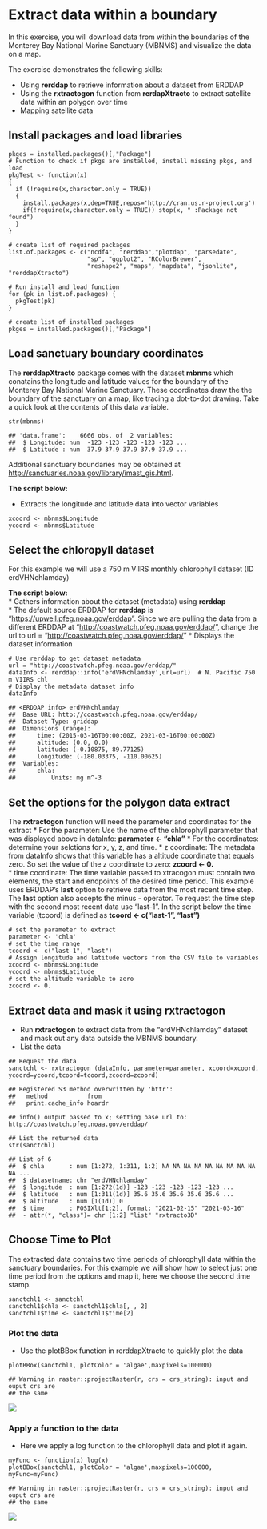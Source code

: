 Extract data within a boundary
==============================

In this exercise, you will download data from within the boundaries of
the Monterey Bay National Marine Sanctuary (MBNMS) and visualize the
data on a map.

The exercise demonstrates the following skills:

-   Using **rerddap** to retrieve information about a dataset from
    ERDDAP
-   Using the **rxtractogon** function from **rerdapXtracto** to extract
    satellite data within an polygon over time  
-   Mapping satellite data

Install packages and load libraries
-----------------------------------

    pkges = installed.packages()[,"Package"]
    # Function to check if pkgs are installed, install missing pkgs, and load
    pkgTest <- function(x)
    {
      if (!require(x,character.only = TRUE))
      {
        install.packages(x,dep=TRUE,repos='http://cran.us.r-project.org')
        if(!require(x,character.only = TRUE)) stop(x, " :Package not found")
      }
    }

    # create list of required packages
    list.of.packages <- c("ncdf4", "rerddap","plotdap", "parsedate", 
                          "sp", "ggplot2", "RColorBrewer", 
                          "reshape2", "maps", "mapdata", "jsonlite", "rerddapXtracto")

    # Run install and load function
    for (pk in list.of.packages) {
      pkgTest(pk)
    }

    # create list of installed packages
    pkges = installed.packages()[,"Package"]

Load sanctuary boundary coordinates
-----------------------------------

The **rerddapXtracto** package comes with the dataset **mbnms** which
conatains the longitude and latitude values for the boundary of the
Monterey Bay National Marine Sanctuary. These coordinates draw the the
boundary of the sanctuary on a map, like tracing a dot-to-dot drawing.
Take a quick look at the contents of this data variable.

    str(mbnms)

    ## 'data.frame':    6666 obs. of  2 variables:
    ##  $ Longitude: num  -123 -123 -123 -123 -123 ...
    ##  $ Latitude : num  37.9 37.9 37.9 37.9 37.9 ...

Additional sanctuary boundaries may be obtained at
<http://sanctuaries.noaa.gov/library/imast_gis.html>.

**The script below:**

-   Extracts the longitude and latitude data into vector variables

<!-- -->

    xcoord <- mbnms$Longitude
    ycoord <- mbnms$Latitude

Select the chloropyll dataset
-----------------------------

For this example we will use a 750 m VIIRS monthly chlorophyll dataset
(ID erdVHNchlamday)

**The script below:**  
\* Gathers information about the dataset (metadata) using **rerddap**  
\* The default source ERDDAP for **rerddap** is
“<a href="https://upwell.pfeg.noaa.gov/erddap" class="uri">https://upwell.pfeg.noaa.gov/erddap</a>”.
Since we are pulling the data from a different ERDDAP at
“<a href="http://coastwatch.pfeg.noaa.gov/erddap/" class="uri">http://coastwatch.pfeg.noaa.gov/erddap/</a>”,
change the url to url =
“<a href="http://coastwatch.pfeg.noaa.gov/erddap/" class="uri">http://coastwatch.pfeg.noaa.gov/erddap/</a>”
\* Displays the dataset information

    # Use rerddap to get dataset metadata 
    url = "http://coastwatch.pfeg.noaa.gov/erddap/"
    dataInfo <- rerddap::info('erdVHNchlamday',url=url)  # N. Pacific 750 m VIIRS chl
    # Display the metadata dataset info
    dataInfo

    ## <ERDDAP info> erdVHNchlamday 
    ##  Base URL: http://coastwatch.pfeg.noaa.gov/erddap/ 
    ##  Dataset Type: griddap 
    ##  Dimensions (range):  
    ##      time: (2015-03-16T00:00:00Z, 2021-03-16T00:00:00Z) 
    ##      altitude: (0.0, 0.0) 
    ##      latitude: (-0.10875, 89.77125) 
    ##      longitude: (-180.03375, -110.00625) 
    ##  Variables:  
    ##      chla: 
    ##          Units: mg m^-3

Set the options for the polygon data extract
--------------------------------------------

The **rxtractogon** function will need the parameter and coordinates for
the extract \* For the parameter: Use the name of the chlorophyll
parameter that was displayed above in dataInfo: **parameter &lt;-
“chla”** \* For the coordinates: determine your selctions for x, y, z,
and time. \* z coordinate: The metadata from dataInfo shows that this
variable has a altitude coordinate that equals zero. So set the value of
the z coordinate to zero: **zcoord &lt;- 0.**  
\* time coordinate: The time variable passed to xtracogon must contain
two elements, the start and endpoints of the desired time period. This
example uses ERDDAP’s **last** option to retrieve data from the most
recent time step. The **last** option also accepts the minus **-**
operator. To request the time step with the second most recent data use
“last-1”. In the script below the time variable (tcoord) is defined as
**tcoord &lt;- c(“last-1”, “last”)**

    # set the parameter to extract
    parameter <- 'chla'
    # set the time range
    tcoord <- c("last-1", "last")
    # Assign longitude and latitude vectors from the CSV file to variables
    xcoord <- mbnms$Longitude
    ycoord <- mbnms$Latitude
    # set the altitude variable to zero
    zcoord <- 0. 

Extract data and mask it using rxtractogon
------------------------------------------

-   Run **rxtractogon** to extract data from the “erdVHNchlamday”
    dataset and mask out any data outside the MBNMS boundary.  
-   List the data

<!-- -->

    ## Request the data
    sanctchl <- rxtractogon (dataInfo, parameter=parameter, xcoord=xcoord, ycoord=ycoord,tcoord=tcoord,zcoord=zcoord)

    ## Registered S3 method overwritten by 'httr':
    ##   method           from  
    ##   print.cache_info hoardr

    ## info() output passed to x; setting base url to: http://coastwatch.pfeg.noaa.gov/erddap/

    ## List the returned data
    str(sanctchl)

    ## List of 6
    ##  $ chla       : num [1:272, 1:311, 1:2] NA NA NA NA NA NA NA NA NA NA ...
    ##  $ datasetname: chr "erdVHNchlamday"
    ##  $ longitude  : num [1:272(1d)] -123 -123 -123 -123 -123 ...
    ##  $ latitude   : num [1:311(1d)] 35.6 35.6 35.6 35.6 35.6 ...
    ##  $ altitude   : num [1(1d)] 0
    ##  $ time       : POSIXlt[1:2], format: "2021-02-15" "2021-03-16"
    ##  - attr(*, "class")= chr [1:2] "list" "rxtracto3D"

Choose Time to Plot
-------------------

The extracted data contains two time periods of chlorophyll data within
the sanctuary boundaries. For this example we will show how to select
just one time period from the options and map it, here we choose the
second time stamp.

    sanctchl1 <- sanctchl
    sanctchl1$chla <- sanctchl1$chla[, , 2]
    sanctchl1$time <- sanctchl1$time[2]

### Plot the data

-   Use the plotBBox function in rerddapXtracto to quickly plot the data

<!-- -->

    plotBBox(sanctchl1, plotColor = 'algae',maxpixels=100000)

    ## Warning in raster::projectRaster(r, crs = crs_string): input and ouput crs are
    ## the same

![](02-sanctuary_files/figure-markdown_strict/map-1.png)

### Apply a function to the data

-   Here we apply a log function to the chlorophyll data and plot it
    again.

<!-- -->

    myFunc <- function(x) log(x) 
    plotBBox(sanctchl1, plotColor = 'algae',maxpixels=100000, myFunc=myFunc)

    ## Warning in raster::projectRaster(r, crs = crs_string): input and ouput crs are
    ## the same

![](02-sanctuary_files/figure-markdown_strict/addfunc-1.png)
